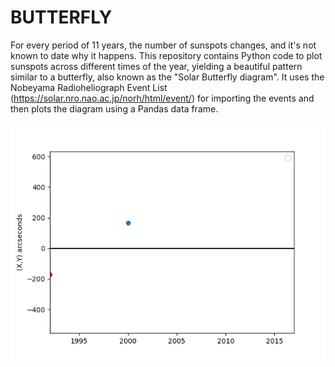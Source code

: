 # BUTTERFLY
For every period of 11 years, the number of sunspots changes, and it's not known to date why it happens. This repository contains Python code to plot sunspots across different times of the year, yielding a beautiful pattern similar to a butterfly, also known as the "Solar Butterfly diagram".
It uses the Nobeyama Radioheliograph Event List (https://solar.nro.nao.ac.jp/norh/html/event/) for importing the events and then plots the diagram using a Pandas data frame.



![Alt text](https://github.com/jairamk10/BUTTERFLY/blob/main/flappingButter.gif)
